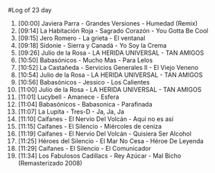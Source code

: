 #Log of 23 day

1. [00:00] Javiera Parra - Grandes Versiones - Humedad (Remix)
1. [09:14] La Habitación Roja - Sagrado Corazón - You Gotta Be Cool
1. [09:15] Jero Romero - La grieta - El ventanal
1. [09:18] Sidonie - Sierra y Canadá - Yo Soy la Crema
1. [09:26] Julio de la Rosa - LA HERIDA UNIVERSAL - TAN AMIGOS
1. [10:50] Babasónicos - Mucho Mas - Para Lelos
1. [10:52] La Castañeda - Servicios Generales II - El Viejo Veneno
1. [10:54] Julio de la Rosa - LA HERIDA UNIVERSAL - TAN AMIGOS
1. [10:56] Babasónicos - Jessico - Los Calientes
1. [11:00] Julio de la Rosa - LA HERIDA UNIVERSAL - TAN AMIGOS
1. [11:01] Lucybell - Amanece - Esfera
1. [11:04] Babasónicos - Babasonica - Parafinada
1. [11:07] La Lupita - Tres-D - Ja, Ja, Ja
1. [11:10] Caifanes - El Nervio Del Volcán - Aquí no es así
1. [11:15] Caifanes - El Silencio - Miércoles de ceniza
1. [11:19] Caifanes - El Nervio Del Volcán - Quisiera Ser Alcohol
1. [11:25] Héroes del Silencio - El Mar No Cesa - Héroe De Leyenda
1. [11:29] Caifanes - El Silencio - El Comunicador
1. [11:34] Los Fabulosos Cadillacs - Rey Azúcar - Mal Bicho (Remasterizado 2008)

